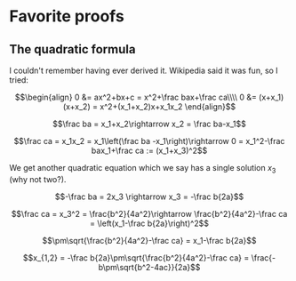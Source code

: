 # Favorite proofs

## The quadratic formula

I couldn't remember having ever derived it. Wikipedia said it was fun, so I tried:

$$\begin{align}
0 &= ax^2+bx+c = x^2+\frac bax+\frac ca\\\\
0 &= (x+x_1)(x+x_2) = x^2+(x_1+x_2)x+x_1x_2
\end{align}$$

$$\frac ba = x_1+x_2\rightarrow x_2 = \frac ba-x_1$$

$$\frac ca = x_1x_2 = x_1\left(\frac ba -x_1\right)\rightarrow 0 = x_1^2-\frac bax_1+\frac ca := (x_1+x_3)^2$$

We get another quadratic equation which we say has a single solution $x_3$ (why not two?).

$$-\frac ba = 2x_3 \rightarrow x_3 = -\frac b{2a}$$

$$\frac ca = x_3^2 = \frac{b^2}{4a^2}\rightarrow \frac{b^2}{4a^2}-\frac ca = \left(x_1-\frac b{2a}\right)^2$$

$$\pm\sqrt{\frac{b^2}{4a^2}-\frac ca} = x_1-\frac b{2a}$$

$$x_{1,2} = -\frac b{2a}\pm\sqrt{\frac{b^2}{4a^2}-\frac ca} = \frac{-b\pm\sqrt{b^2-4ac}}{2a}$$

